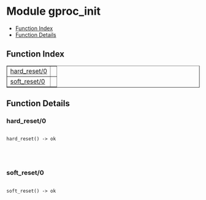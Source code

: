 

# Module gproc_init #
* [Function Index](#index)
* [Function Details](#functions)


<a name="index"></a>

## Function Index ##


<table width="100%" border="1" cellspacing="0" cellpadding="2" summary="function index"><tr><td valign="top"><a href="#hard_reset-0">hard_reset/0</a></td><td></td></tr><tr><td valign="top"><a href="#soft_reset-0">soft_reset/0</a></td><td></td></tr></table>


<a name="functions"></a>

## Function Details ##

<a name="hard_reset-0"></a>

### hard_reset/0 ###


<pre><code>
hard_reset() -&gt; ok
</code></pre>

<br></br>



<a name="soft_reset-0"></a>

### soft_reset/0 ###


<pre><code>
soft_reset() -&gt; ok
</code></pre>

<br></br>



